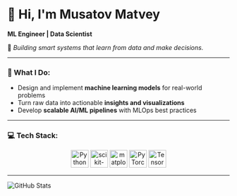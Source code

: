 # 👋 Hi, I'm Musatov Matvey  

**ML Engineer | Data Scientist**  

🔧 *Building smart systems that learn from data and make decisions.*

---

### 🧠 What I Do:
- Design and implement **machine learning models** for real-world problems
- Turn raw data into actionable **insights and visualizations**
- Develop **scalable AI/ML pipelines** with MLOps best practices

---

### 💻 Tech Stack:

<div align="center">
  <img src="https://cdn.jsdelivr.net/gh/devicons/devicon/icons/python/python-original.svg"  alt="Python" width="40" height="40"/>
  <img src="https://cdn.jsdelivr.net/gh/devicons/devicon/icons/scikitlearn/scikitlearn-original.svg"  alt="scikit-learn" width="40" height="40"/>
  <img src="https://cdn.jsdelivr.net/gh/devicons/devicon/icons/matplotlib/matplotlib-original.svg"  alt="matplotlib" width="40" height="40"/>
  <img src="https://cdn.jsdelivr.net/gh/devicons/devicon/icons/pytorch/pytorch-original.svg"  alt="PyTorch" width="40" height="40"/>
  <img src="https://cdn.jsdelivr.net/gh/devicons/devicon/icons/tensorflow/tensorflow-original.svg"  alt="TensorFlow" width="40" height="40"/>
</div>

---

![GitHub Stats](https://github-readme-stats.vercel.app/api?username=maatvej&show_icons=true&theme=dark)
